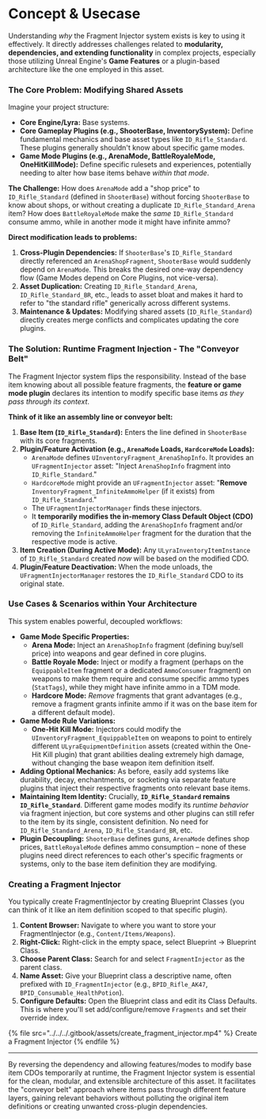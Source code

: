 # Concept & Usecase

Understanding _why_ the Fragment Injector system exists is key to using it effectively. It directly addresses challenges related to **modularity, dependencies, and extending functionality** in complex projects, especially those utilizing Unreal Engine's **Game Features** or a plugin-based architecture like the one employed in this asset.

### The Core Problem: Modifying Shared Assets

Imagine your project structure:

* **Core Engine/Lyra:** Base systems.
* **Core Gameplay Plugins (e.g., ShooterBase, InventorySystem):** Define fundamental mechanics and base asset types like `ID_Rifle_Standard`. These plugins generally shouldn't know about specific game modes.
* **Game Mode Plugins (e.g., ArenaMode, BattleRoyaleMode, OneHitKillMode):** Define specific rulesets and experiences, potentially needing to alter how base items behave _within that mode_.

**The Challenge:** How does `ArenaMode` add a "shop price" to `ID_Rifle_Standard` (defined in `ShooterBase`) without forcing `ShooterBase` to know about shops, or without creating a duplicate `ID_Rifle_Standard_Arena` item? How does `BattleRoyaleMode` make the _same_ `ID_Rifle_Standard` consume ammo, while in another mode it might have infinite ammo?

**Direct modification leads to problems:**

1. **Cross-Plugin Dependencies:** If `ShooterBase`'s `ID_Rifle_Standard` directly referenced an `ArenaShopFragment`, `ShooterBase` would suddenly depend on `ArenaMode`. This breaks the desired one-way dependency flow (Game Modes depend on Core Plugins, not vice-versa).
2. **Asset Duplication:** Creating `ID_Rifle_Standard_Arena`, `ID_Rifle_Standard_BR`, etc., leads to asset bloat and makes it hard to refer to "the standard rifle" generically across different systems.
3. **Maintenance & Updates:** Modifying shared assets (`ID_Rifle_Standard`) directly creates merge conflicts and complicates updating the core plugins.

### The Solution: Runtime Fragment Injection - The "Conveyor Belt"

The Fragment Injector system flips the responsibility. Instead of the base item knowing about all possible feature fragments, the **feature or game mode plugin** declares its intention to modify specific base items _as they pass through its context_.

**Think of it like an assembly line or conveyor belt:**

1. **Base Item (`ID_Rifle_Standard`):** Enters the line defined in `ShooterBase` with its core fragments.
2. **Plugin/Feature Activation (e.g., `ArenaMode` Loads, `HardcoreMode` Loads):**
   * `ArenaMode` defines `UInventoryFragment_ArenaShopInfo`. It provides an `UFragmentInjector` asset: "Inject `ArenaShopInfo` fragment into `ID_Rifle_Standard`."
   * `HardcoreMode` might provide an `UFragmentInjector` asset: "**Remove** `InventoryFragment_InfiniteAmmoHelper` (if it exists) from `ID_Rifle_Standard`."
   * The `UFragmentInjectorManager` finds these injectors.
   * It **temporarily modifies the in-memory Class Default Object (CDO)** of `ID_Rifle_Standard`, adding the `ArenaShopInfo` fragment and/or removing the `InfiniteAmmoHelper` fragment for the duration that the respective mode is active.
3. **Item Creation (During Active Mode):** Any `ULyraInventoryItemInstance` of `ID_Rifle_Standard` created _now_ will be based on the modified CDO.
4. **Plugin/Feature Deactivation:** When the mode unloads, the `UFragmentInjectorManager` restores the `ID_Rifle_Standard` CDO to its original state.

### Use Cases & Scenarios within Your Architecture

This system enables powerful, decoupled workflows:

* **Game Mode Specific Properties:**
  * **Arena Mode:** Inject an `ArenaShopInfo` fragment (defining buy/sell price) into weapons and gear defined in core plugins.
  * **Battle Royale Mode:** Inject or modify a fragment (perhaps on the `EquippableItem` fragment or a dedicated `AmmoConsumer` fragment) on weapons to make them require and consume specific ammo types (`StatTags`), while they might have infinite ammo in a TDM mode.
  * **Hardcore Mode:** _Remove_ fragments that grant advantages (e.g., remove a fragment grants infinite ammo if it was on the base item for a different default mode).
* **Game Mode Rule Variations:**
  * **One-Hit Kill Mode:** Injectors could modify the `UInventoryFragment_EquippableItem` on weapons to point to entirely different `ULyraEquipmentDefinition` assets (created within the One-Hit Kill plugin) that grant abilities dealing extremely high damage, without changing the base weapon item definition itself.
* **Adding Optional Mechanics:** As before, easily add systems like durability, decay, enchantments, or socketing via separate feature plugins that inject their respective fragments onto relevant base items.
* **Maintaining Item Identity:** Crucially, **`ID_Rifle_Standard` remains `ID_Rifle_Standard`**. Different game modes modify its _runtime behavior_ via fragment injection, but core systems and other plugins can still refer to the item by its single, consistent definition. No need for `ID_Rifle_Standard_Arena`, `ID_Rifle_Standard_BR`, etc.
* **Plugin Decoupling:** `ShooterBase` defines guns, `ArenaMode` defines shop prices, `BattleRoyaleMode` defines ammo consumption – none of these plugins need direct references to each other's specific fragments or systems, only to the base item definition they are modifying.

### Creating a Fragment Injector

You typically create FragmentInjector by creating Blueprint Classes (you can think of it like an item definition scoped to that specific plugin).

1. **Content Browser:** Navigate to where you want to store your FragmentInjector (e.g., `Content/Items/Weapons`).
2. **Right-Click:** Right-click in the empty space, select Blueprint -> Blueprint Class.
3. **Choose Parent Class:** Search for and select `FragmentInjector` as the parent class.
4. **Name Asset:** Give your Blueprint class a descriptive name, often prefixed with `ID_FragmentInjector` (e.g., `BPID_Rifle_AK47`, `BPID_Consumable_HealthPotion`).
5. **Configure Defaults:** Open the Blueprint class and edit its Class Defaults. This is where you'll set add/configure/remove `Fragments` and set their override index.

{% file src="../../../.gitbook/assets/create_fragment_injector.mp4" %}
Create a Fragment Injector
{% endfile %}

***

By reversing the dependency and allowing features/modes to modify base item CDOs temporarily at runtime, the Fragment Injector system is essential for the clean, modular, and extensible architecture of this asset. It facilitates the "conveyor belt" approach where items pass through different feature layers, gaining relevant behaviors without polluting the original item definitions or creating unwanted cross-plugin dependencies.

